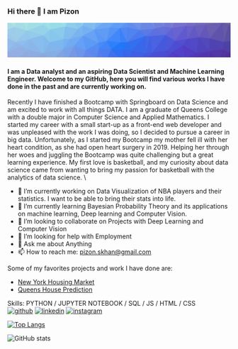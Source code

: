 ### Hi there 👋 I am Pizon
![Hi there 👋 I am Pizon](https://github.com/izinex/izinex/blob/main/banner.png)
#### I am a Data analyst and an aspiring Data Scientist and Machine Learning Engineer. Welcome to my GitHub, here you will find various works I have done in the past and are currently working on.


Recently I have finished a Bootcamp with Springboard on Data Science and am excited to work with all things DATA. I am a graduate of Queens College with a double major in Computer Science and Applied Mathematics. I started my career with a small start-up as a front-end web developer and was unpleased with the work I was doing, so I decided to pursue a career in big data. Unfortunately, as I started my Bootcamp my mother fell ill with her heart condition, as she had open heart surgery in 2019. Helping her through her woes and juggling the Bootcamp was quite challenging but a great learning experience. My first love is basketball, and my curiosity about data science came from wanting to bring my passion for basketball with the analytics of data science. \

- 🔭 I’m currently working on Data Visualization of NBA players and their statistics. I want to be able to bring their stats into life. 
- 🌱 I’m currently learning Bayesian Probability Theory and its applications on machine learning, Deep learning and Computer Vision. 
- 👯 I’m looking to collaborate on Projects with Deep Learning and Computer Vision 
- 🤔 I’m looking for help with Employment  
- 💬 Ask me about Anything 
- 📫 How to reach me: pizon.skhan@gmail.com 

Some of my favorites projects and work I have done are:
- [New York Housing Market]
- [Queens House Prediction]

Skills: PYTHON / JUPYTER NOTEBOOK / SQL / JS / HTML / CSS
<br />
[<img src='https://cdn.jsdelivr.net/npm/simple-icons@3.0.1/icons/github.svg' alt='github' height='40'>](https://github.com/izinex)  [<img src='https://cdn.jsdelivr.net/npm/simple-icons@3.0.1/icons/linkedin.svg' alt='linkedin' height='40'>](https://www.linkedin.com/in/https://www.linkedin.com/in/pizon-shetu//)  [<img src='https://cdn.jsdelivr.net/npm/simple-icons@3.0.1/icons/instagram.svg' alt='instagram' height='40'>](https://www.instagram.com/https://www.instagram.com/pizonks//)  

[Queens House Prediction]: https://github.com/izinex/Machine-Learning-and-R-Programming/blob/master/final%20project/FinalProjectPaper-converted.pdf
[New York Housing Market]: https://github.com/izinex/Springboard-Data-Science/blob/master/Capstone%202%20-%20NYC%20Housing%20Prediction/NYC_Housing_Report.pdf

[![Top Langs](https://github-readme-stats.vercel.app/api/top-langs/?username=izinex)](https://github.com/anuraghazra/github-readme-stats)

![GitHub stats](https://github-readme-stats.vercel.app/api?username=izinex&show_icons=true)  

